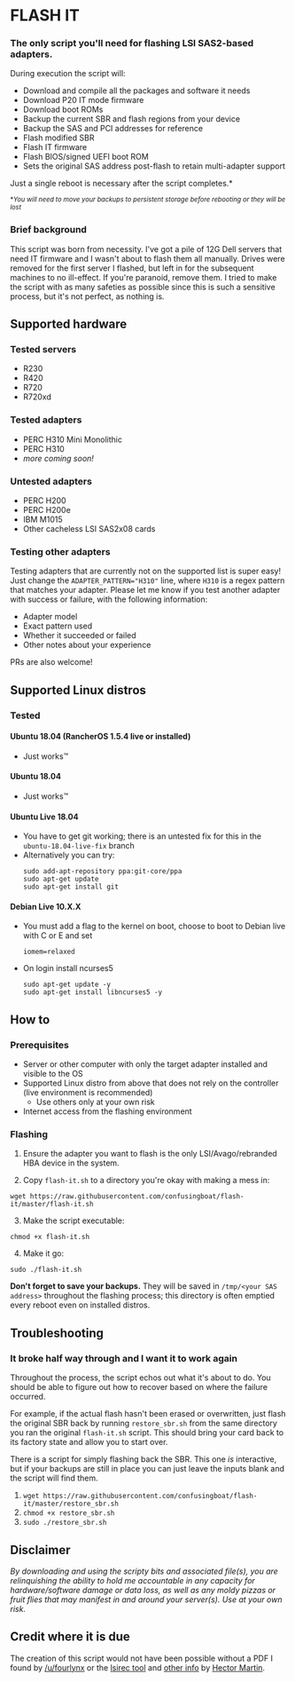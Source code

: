 # FLASH IT

### The only script you'll need for flashing LSI SAS2-based adapters.

During execution the script will:
* Download and compile all the packages and software it needs
* Download P20 IT mode firmware
* Download boot ROMs
* Backup the current SBR and flash regions from your device
* Backup the SAS and PCI addresses for reference
* Flash modified SBR
* Flash IT firmware
* Flash BIOS/signed UEFI boot ROM
* Sets the original SAS address post-flash to retain multi-adapter support

Just a single reboot is necessary after the script completes.\*

<sup>\*_You will need to move your backups to persistent storage before rebooting or they will be lost_</sup>

### Brief background

This script was born from necessity. I've got a pile of 12G Dell servers that need IT firmware and I wasn't about to flash them all manually. Drives were removed for the first server I flashed, but left in for the subsequent machines to no ill-effect. If you're paranoid, remove them. I tried to make the script with as many safeties as possible since this is such a sensitive process, but it's not perfect, as nothing is.

## Supported hardware
### Tested servers
* R230
* R420
* R720
* R720xd

### Tested adapters
* PERC H310 Mini Monolithic
* PERC H310
* _more coming soon!_

### Untested adapters
* PERC H200
* PERC H200e
* IBM M1015
* Other cacheless LSI SAS2x08 cards

### Testing other adapters
Testing adapters that are currently not on the supported list is super easy! Just change the `ADAPTER_PATTERN="H310"` line, where `H310` is a regex pattern that matches your adapter. Please let me know if you test another adapter with success or failure, with the following information:
* Adapter model
* Exact pattern used
* Whether it succeeded or failed
* Other notes about your experience

PRs are also welcome!

## Supported Linux distros
### Tested
#### Ubuntu 18.04 (RancherOS 1.5.4 live or installed)
* Just works™
#### Ubuntu 18.04
* Just works™
#### Ubuntu Live 18.04
* You have to get git working; there is an untested fix for this in the `ubuntu-18.04-live-fix` branch
* Alternatively you can try:
  ```
  sudo add-apt-repository ppa:git-core/ppa
  sudo apt-get update
  sudo apt-get install git
  ```
#### Debian Live 10.X.X
* You must add a flag to the kernel on boot, choose to boot to Debian live with C or E and set
  ```
  iomem=relaxed
  ```
* On login install ncurses5
  ```
  sudo apt-get update -y
  sudo apt-get install libncurses5 -y
  ```

## How to
### Prerequisites
* Server or other computer with only the target adapter installed and visible to the OS
* Supported Linux distro from above that does not rely on the controller (live environment is recommended)
  * Use others only at your own risk
* Internet access from the flashing environment

### Flashing
1. Ensure the adapter you want to flash is the only LSI/Avago/rebranded HBA device in the system.

2. Copy `flash-it.sh` to a directory you're okay with making a mess in:
```
wget https://raw.githubusercontent.com/confusingboat/flash-it/master/flash-it.sh
```
3. Make the script executable:
```
chmod +x flash-it.sh
```

4. Make it go:
```
sudo ./flash-it.sh
```

**Don't forget to save your backups.** They will be saved in `/tmp/<your SAS address>` throughout the flashing process; this directory is often emptied every reboot even on installed distros.

## Troubleshooting

### It broke half way through and I want it to work again
Throughout the process, the script echos out what it's about to do. You should be able to figure out how to recover based on where the failure occurred.

For example, if the actual flash hasn't been erased or overwritten, just flash the original SBR back by running `restore_sbr.sh` from the same directory you ran the original `flash-it.sh` script. This should bring your card back to its factory state and allow you to start over.

There is a script for simply flashing back the SBR. This one *is* interactive, but if your backups are still in place you can just leave the inputs blank and the script will find them.

1. `wget https://raw.githubusercontent.com/confusingboat/flash-it/master/restore_sbr.sh`
2. `chmod +x restore_sbr.sh`
3. `sudo ./restore_sbr.sh`

## Disclaimer

*By downloading and using the scripty bits and associated file(s), you are relinquishing the ability to hold me accountable in any capacity for hardware/software damage or data loss, as well as any moldy pizzas or fruit flies that may manifest in and around your server(s). Use at your own risk.*

## Credit where it is due
The creation of this script would not have been possible without a PDF I found by [/u/fourlynx](https://www.reddit.com/u/fourlynx) or the [lsirec tool](https://github.com/marcan/lsirec) and [other info](https://marcan.st/2016/05/crossflashing-the-fujitsu-d2607/) by [Hector Martin](https://marcan.st/about/).
